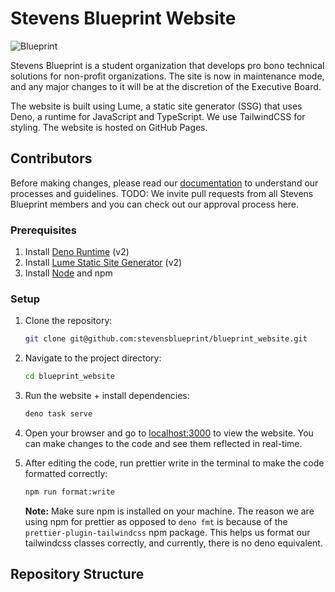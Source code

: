 # Stevens Blueprint Website

![Blueprint](/src/assets/logos/logo_banner.png)

Stevens Blueprint is a student organization that develops pro bono technical solutions for non-profit organizations. The site is now in maintenance mode, and any major changes to it will be at the discretion of the Executive Board. 

The website is built using Lume, a static site generator (SSG) that uses Deno, a runtime for JavaScript and TypeScript. We use TailwindCSS for styling. The website is hosted on GitHub Pages.

## Contributors

Before making changes, please read our [documentation](DOCS.md) to understand our processes and guidelines. TODO: We invite pull requests from all Stevens Blueprint members and you can check out our approval process here.

### Prerequisites

1. Install [Deno Runtime](https://docs.deno.com/runtime/getting_started/installation/) (v2)
2. Install [Lume Static Site Generator](https://lume.land/) (v2)
3. Install [Node](https://nodejs.org/en/download) and npm

### Setup

1. Clone the repository:

    ```bash
    git clone git@github.com:stevensblueprint/blueprint_website.git
    ```

2. Navigate to the project directory:

    ```bash
    cd blueprint_website
    ```

3. Run the website + install dependencies:

    ```bash
    deno task serve
    ```

4. Open your browser and go to [localhost:3000](http://localhost:3000) to view the website. You can make changes to the code and see them reflected in real-time.

5. After editing the code, run prettier write in the terminal to make the code formatted correctly:

    ```bash
    npm run format:write
    ```

    **Note:** Make sure npm is installed on your machine. The reason we are using npm for prettier as opposed to `deno fmt` is because of the `prettier-plugin-tailwindcss` npm package. This helps us format our tailwindcss classes correctly, and currently, there is no deno equivalent.


## Repository Structure